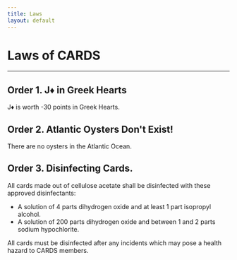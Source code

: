 ```yaml
---
title: Laws
layout: default
---
```


# Laws of CARDS

---

## Order 1. J♦ in Greek Hearts
J♦ is worth -30 points in Greek Hearts.

## Order 2. Atlantic Oysters Don't Exist!
There are no oysters in the Atlantic Ocean.

## Order 3. Disinfecting Cards.
All cards made out of cellulose acetate shall be disinfected with these approved disinfectants:

* A solution of 4 parts dihydrogen oxide and at least 1 part isopropyl alcohol.
* A solution of 200 parts dihydrogen oxide and between 1 and 2 parts sodium hypochlorite.

All cards must be disinfected after any incidents which may pose a health hazard to CARDS members.
